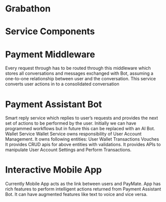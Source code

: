 # Grabathon
# Service Components


# Payment Middleware


Every request through has to be routed through this middleware which stores all conversations and messages exchanged with Bot, assuming a one-to-one relationship between user and the conversation. This service converts user actions in to a consolidated conversation
# Payment Assistant Bot


Smart reply service which replies to user’s requests and provides the next set of actions to be performed by the user. Initially we can have programmed workflows but in future this can be replaced with an AI Bot. 
Wallet Service
Wallet Service owns responsibility of User Account Management. It owns following entities:
User
Wallet
Transactions
Vouches
It provides CRUD apis for above entities with validations. It provides APIs to manipulate User Account Settings and Perform Transactions.
# Interactive Mobile App


Currently Mobile App acts as the link between users and PayMate. App has rich features to perform intelligent actions returned from Payment Assistant Bot. It can have augmented features like text to voice and vice versa. 
